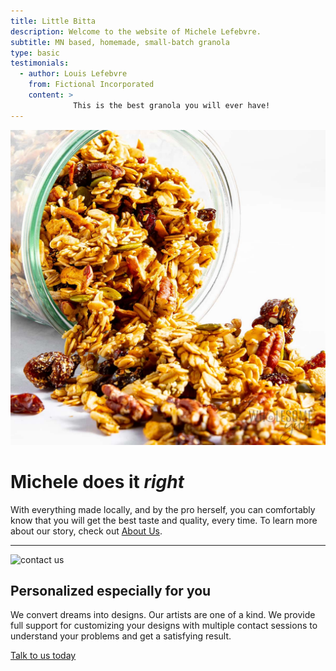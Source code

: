 ```yaml
---
title: Little Bitta
description: Welcome to the website of Michele Lefebvre. 
subtitle: MN based, homemade, small-batch granola
type: basic
testimonials:
  - author: Louis Lefebvre
    from: Fictional Incorporated
    content: >
              This is the best granola you will ever have!
---
```


![about us](image/about.jpg)

Michele does it *right*
==================

With everything made locally, and by the pro herself, you can comfortably know
that you will get the best taste and quality, every time. To learn more about our
story, check out [About Us](./about).

* * *

![contact us](contact.jpg)

Personalized especially for you
-------------------------------

We convert dreams into designs. Our artists are one of a kind. We provide full support for customizing your designs with multiple contact sessions to understand your problems and get a satisfying result.

[Talk to us today](./contact)